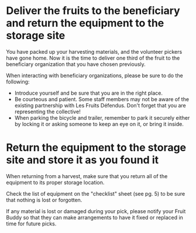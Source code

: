 # Deliver the fruits to the beneficiary and return the equipment to the storage site    

You have packed up your harvesting materials, and the volunteer pickers have gone home. Now it is the time to deliver one third of the fruit to the beneficiary organization that you have chosen previously.

When interacting with beneficiary organizations, please be sure to do the following:
- Introduce yourself and be sure that you are in the right place.
- Be courteous and patient. Some staff members may not be aware of the existing partnership with Les Fruits Défendus. Don't forget that you are representing the collective!
- When parking the bicycle and trailer, remember to park it securely either by locking it or asking someone to keep an eye on it, or bring it inside.

# Return the equipment to the storage site and store it as you found it

When returning from a harvest, make sure that you return all of the equipment to its proper storage location.

Check the list of equipment on the "checklist" sheet (see pg. 5) to be sure that nothing is lost or forgotten.

If any material is lost or damaged during your pick, please notify your Fruit Buddy so that they can make arrangements to have it fixed or replaced in time for future picks.
